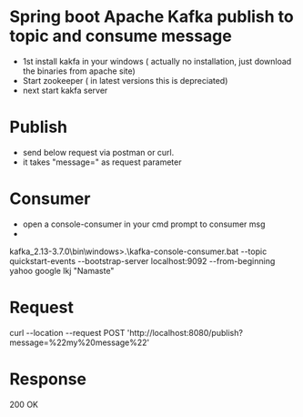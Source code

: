 # Spring boot Apache Kafka publish to topic and consume message
- 1st install kakfa in your windows ( actually no installation, just download the binaries from apache site)
- Start zookeeper ( in latest versions this is depreciated)
- next start kakfa server

# Publish 
- send below request via postman or curl.
- it takes "message=<Namaste>" as request parameter

# Consumer
- open a console-consumer in your cmd prompt to consumer msg
-
kafka_2.13-3.7.0\bin\windows>.\kafka-console-consumer.bat --topic quickstart-events --bootstrap-server localhost:9092 --from-beginning
yahoo
google
lkj
"Namaste"

# Request
curl --location --request POST 'http://localhost:8080/publish?message=%22my%20message%22'


# Response
200 OK 